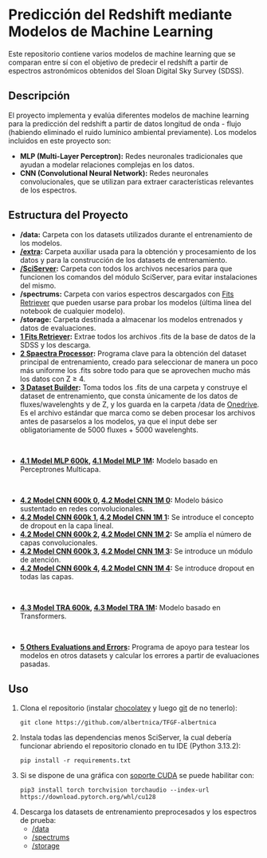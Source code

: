 # Predicción del Redshift mediante Modelos de Machine Learning

Este repositorio contiene varios modelos de machine learning que se comparan entre sí con el objetivo de predecir el redshift a partir de espectros astronómicos obtenidos del Sloan Digital Sky Survey (SDSS).

## Descripción

El proyecto implementa y evalúa diferentes modelos de machine learning para la predicción del redshift a partir de datos longitud de onda - flujo (habiendo eliminado el ruido lumínico ambiental previamente). Los modelos incluidos en este proyecto son:

- **MLP (Multi-Layer Perceptron):** Redes neuronales tradicionales que ayudan a modelar relaciones complejas en los datos.
- **CNN (Convolutional Neural Network):** Redes neuronales convolucionales, que se utilizan para extraer características relevantes de los espectros.

## Estructura del Proyecto

- **/data:** Carpeta con los datasets utilizados durante el entrenamiento de los modelos.
- **[/extra](extra):** Carpeta auxiliar usada para la obtención y procesamiento de los datos y para la construcción de los datasets de entrenamiento.
- **[/SciServer](SciServer):** Carpeta con todos los archivos necesarios para que funcionen los comandos del módulo SciServer, para evitar instalaciones del mismo.
- **/spectrums:** Carpeta con varios espectros descargados con [Fits Retriever](<Fits Retriever.ipynb>) que pueden usarse para probar los modelos (última línea del notebook de cualquier modelo).
- **/storage:** Carpeta destinada a almacenar los modelos entrenados y datos de evaluaciones.
- **[1 Fits Retriever](<1 Fits Retriever.ipynb>):** Extrae todos los archivos .fits de la base de datos de la SDSS y los descarga.
- **[2 Spaectra Processor](<2 Spectra Processor.ipynb>):** Programa clave para la obtención del dataset principal de entrenamiento, creado para seleccionar de manera un poco más uniforme los .fits sobre todo para que se aprovechen mucho más los datos con Z ≥ 4.
- **[3 Dataset Builder](<3 Dataset Builder.ipynb>):** Toma todos los .fits de una carpeta y construye el dataset de entrenamiento, que consta únicamente de los datos de fluxes/wavelenghts y de Z, y los guarda en la carpeta /data de [Onedrive](https://unioviedo-my.sharepoint.com/:f:/g/personal/uo284776_uniovi_es/EiifkyAiWZ9HqcUwLZppl-4BypXdYoWkSBb3XhzWpCAhqw?e=Zl62pY). Es el archivo estándar que marca como se deben procesar los archivos antes de pasarselos a los modelos, ya que el input debe ser obligatoriamente de 5000 fluxes + 5000 wavelenghts.

<br />

- **[4.1 Model MLP 600k](<4.1 Model MLP 600k.ipynb>), [4.1 Model MLP 1M](<4.1 Model MLP 1M.ipynb>):** Modelo basado en Perceptrones Multicapa.

<br />

- **[4.2 Model CNN 600k 0](<4.2 Model CNN 600k 0.ipynb>), [4.2 Model CNN 1M 0](<4.2 Model CNN 1M 0.ipynb>):** Modelo básico sustentado en redes convolucionales.
- **[4.2 Model CNN 600k 1](<4.2 Model CNN 600k 1.ipynb>), [4.2 Model CNN 1M 1](<4.2 Model CNN 1M 1.ipynb>):** Se introduce el concepto de dropout en la capa lineal.
- **[4.2 Model CNN 600k 2](<4.2 Model CNN 600k 2.ipynb>), [4.2 Model CNN 1M 2](<4.2 Model CNN 1M 2.ipynb>):** Se amplía el número de capas convolucionales.
- **[4.2 Model CNN 600k 3](<4.2 Model CNN 600k 3.ipynb>), [4.2 Model CNN 1M 3](<4.2 Model CNN 1M 3.ipynb>):** Se introduce un módulo de atención.
- **[4.2 Model CNN 600k 4](<4.2 Model CNN 600k 4.ipynb>), [4.2 Model CNN 1M 4](<4.2 Model CNN 1M 4.ipynb>):** Se introduce dropout en todas las capas.

<br />

- **[4.3 Model TRA 600k](<4.3 Model TRA 600k.ipynb>), [4.3 Model TRA 1M](<4.3 Model TRA 1M.ipynb>):** Modelo basado en Transformers.

<br />

- **[5 Others Evaluations and Errors](<5 Others Evaluations and Errors.ipynb>):** Programa de apoyo para testear los modelos en otros datasets y calcular los errores a partir de evaluaciones pasadas.

## Uso

1. Clona el repositorio (instalar [chocolatey](https://chocolatey.org/install) y luego [git](https://community.chocolatey.org/packages/Git) de no tenerlo):
   ```
   git clone https://github.com/albertnica/TFGF-albertnica
   ```
2. Instala todas las dependencias menos SciServer, la cual debería funcionar abriendo el repositorio clonado en tu IDE (Python 3.13.2):
   ```
   pip install -r requirements.txt
   ```
3. Si se dispone de una gráfica con [soporte CUDA](https://developer.nvidia.com/cuda-gpus) se puede habilitar con:
   ```
   pip3 install torch torchvision torchaudio --index-url https://download.pytorch.org/whl/cu128
   ```
4. Descarga los datasets de entrenamiento preprocesados y los espectros de prueba:
   - [/data](https://unioviedo-my.sharepoint.com/:f:/g/personal/uo284776_uniovi_es/EiifkyAiWZ9HqcUwLZppl-4BypXdYoWkSBb3XhzWpCAhqw?e=Zl62pY)
   - [/spectrums](https://unioviedo-my.sharepoint.com/:f:/g/personal/uo284776_uniovi_es/EhBzxXiQb2pOuGz-wNQrxUwBxq-gw6r4Nu20r6s61r3LSg?e=C3JDgY)
   - [/storage](https://unioviedo-my.sharepoint.com/:f:/g/personal/uo284776_uniovi_es/EsZm738_E2FKoC7dOV0W8hIB3JHfctzO4ZNtGTlCgmFDTg?e=Sc1KSx)